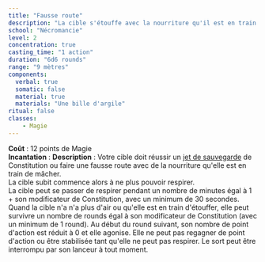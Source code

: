 ```yaml
---
title: "Fausse route"
description: "La cible s'étouffe avec la nourriture qu'il est en train d'avaler."
school: "Nécromancie"
level: 2
concentration: true
casting_time: "1 action"
duration: "6d6 rounds"
range: "9 mètres"
components:
  verbal: true
  somatic: false
  material: true
  materials: "Une bille d'argile"
ritual: false
classes:
    - Magie  
---
```

**Coût** : 12 points de Magie  
**Incantation** : 
**Description** : Votre cible doit réussir un [jet de sauvegarde](/utiliser-les-caracteristiques/#jets-de-sauvegarde) de Constitution ou faire une fausse route avec de la nourriture qu'elle est en train de mâcher.  
La cible subit commence alors à ne plus pouvoir respirer.  
La cible peut se passer de respirer pendant un nombre de minutes égal à 1 + son modificateur de Constitution, avec un minimum de 30 secondes.
Quand la cible n'a n'a plus d'air ou qu'elle est en train d'étouffer, elle peut survivre un nombre de rounds égal à son modificateur de Constitution (avec un minimum de 1 round). Au début du round suivant, son nombre de point d'action est réduit à 0 et elle agonise. Elle ne peut pas regagner de point d'action ou être stabilisée tant qu'elle ne peut pas respirer.
Le sort peut être interrompu par son lanceur à tout moment.     
